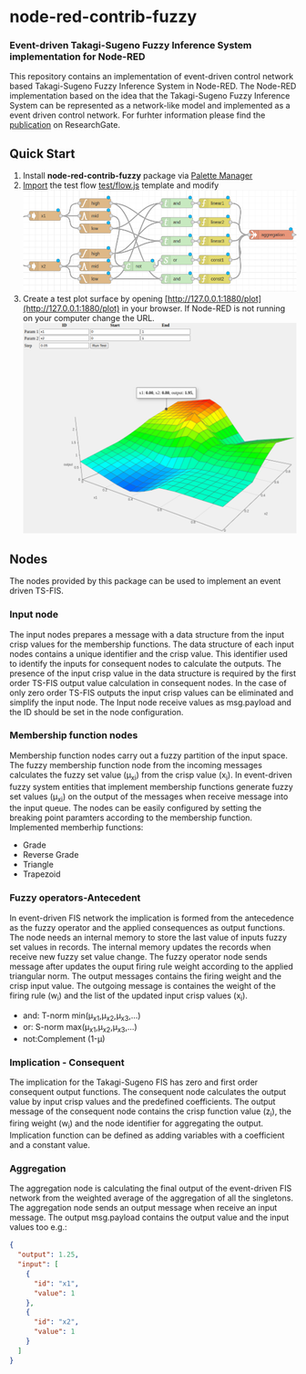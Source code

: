 
# node-red-contrib-fuzzy

### Event-driven Takagi-Sugeno Fuzzy Inference System implementation for Node-RED

This repository contains an implementation of event-driven control network based Takagi-Sugeno Fuzzy Inference System in Node-RED. The Node-RED implementation based on the idea that the Takagi-Sugeno Fuzzy Inference System can be represented as a network-like model and implemented as a event driven control network. For furhter information please find the  [publication](https://www.researchgate.net/publication/342054388_Event-driven_Fuzzy_Inference_System_Implementation_in_Node-RED) on ResearchGate.

##  Quick Start


1. Install **node-red-contrib-fuzzy** package via [Palette Manager](https://nodered.org/docs/user-guide/editor/palette/manager)
2. [Import](https://nodered.org/docs/user-guide/editor/workspace/import-export)  the test flow [test/flow.js](./test/flow.js) template and modify
![Node-RED TS-FIS](nrfis.png)
3. Create a test plot surface by opening [http://127.0.0.1:1880/plot](http://127.0.0.1:1880/plot) in your browser. If Node-RED is not running on your computer change the URL.
![Surface Plot](surface_plot.png)

## Nodes
The nodes provided by this package can be used to implement an event driven TS-FIS. 

### Input node 

The input nodes prepares a message with a data structure from the input crisp values for the membership functions. The data structure of each input nodes contains a unique identifier and the crisp value. This
identifier used to identify the inputs for consequent nodes to calculate the outputs. The presence of the input crisp value in the data structure is required by the first order TS-FIS output value calculation in consequent nodes. In the case of only zero order TS-FIS outputs the input crisp values can be eliminated and simplify the input node. 
The Input node  receive values as msg.payload and the ID should be set in the node configuration.

### Membership function nodes

Membership function nodes carry out a fuzzy partition of the input space. The fuzzy membership function node from the incoming messages calculates the fuzzy set value (µ<sub>xi</sub>) from the crisp value (x<sub>i</sub>). In event-driven fuzzy system entities that implement membership functions generate fuzzy set values (µ<sub>xi</sub>) on the output of the messages when receive message into the input queue. 
The nodes can be easily configured by setting the breaking point paramters according to the membership function.
Implemented memberhip functions:
- Grade
- Reverse Grade
- Triangle
- Trapezoid


### Fuzzy operators-Antecedent
In event-driven FIS network the implication is formed from the antecedence as the fuzzy operator and the applied consequences as output functions. The node needs an internal memory to store the last value of inputs fuzzy set values in records. The internal memory updates the records when receive new fuzzy set value change. The fuzzy operator node sends message after updates the ouput firing rule weight according to the applied triangular norm. The output messages contains the firing weight and the crisp input value. The outgoing message is containes the weight of the firing rule (w<sub>i</sub>) and the list of the updated input crisp values (x<sub>i</sub>).

- and: T-norm min(µ<sub>x1</sub>,µ<sub>x2</sub>,µ<sub>x3</sub>,...)
- or: S-norm max(µ<sub>x1</sub>,µ<sub>x2</sub>,µ<sub>x3</sub>,...)
- not:Complement (1-µ)

### Implication - Consequent

The implication for the Takagi-Sugeno FIS has zero and first order consequent output functions. The consequent
node calculates the output value by input crisp values and the predefined coefficients. The output message of the consequent node contains the crisp function value (z<sub>i</sub>), the firing weight (w<sub>i</sub>) and the node identifier for aggregating the output. Implication function can be defined as adding variables with a coefficient and a constant value.

### Aggregation
The aggregation node is calculating the final output of the event-driven FIS network from the weighted average of the aggregation of all the singletons. The aggregation node sends an output message when receive an input message.
The output msg.payload contains the output value and the input values too e.g.:
```json
{
  "output": 1.25,
  "input": [
    {
      "id": "x1",
      "value": 1
    },
    {
      "id": "x2",
      "value": 1
    }
  ]
}
```

